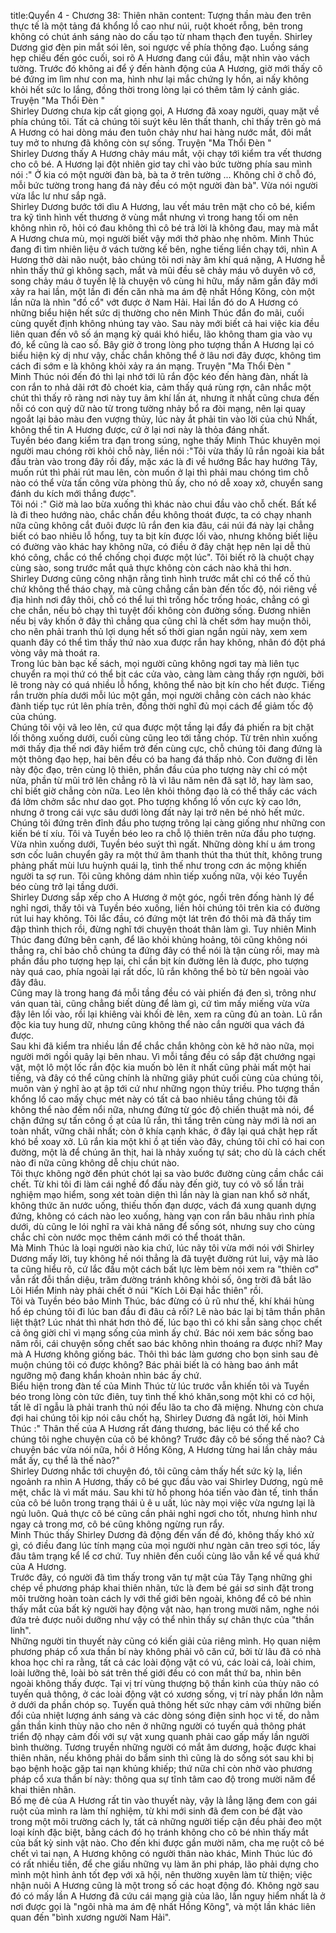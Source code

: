 title:Quyển 4 - Chương 38: Thiên nhãn
content:
Tượng thần màu đen trên thực tế là một tảng đá khổng lồ cao như núi, ruột khoét rỗng, bên trong không có chút ánh sáng nào do cấu tạo từ nham thạch đen tuyền. Shirley Dương giơ đèn pin mắt sói lên, soi ngược về phía thông đạo. Luồng sáng hẹp chiếu đến góc cuối, soi rõ A Hương đang cúi đầu, mặt nhìn vào vách tường. Trước đó không ai để ý đến hành động của A Hương, giờ mới thấy cô bé đứng im lìm như con ma, hình như lại mắc chứng ly hồn, ai nấy không khỏi hết sức lo lắng, đồng thời trong lòng lại có thêm tâm lý cảnh giác. Truyện "Ma Thổi Đèn " <br>Shirley Dương chưa kịp cất giọng gọi, A Hương đã xoay người, quay mặt về phía chúng tôi. Tất cả chúng tôi suýt kêu lên thất thanh, chỉ thấy trên gò má A Hương có hai dòng máu đen tuôn chảy như hai hàng nước mắt, đôi mắt tuy mở to nhưng đã không còn sự sống. Truyện "Ma Thổi Đèn " <br>Shirley Dương thấy A Hương chảy máu mắt, vội chạy tới kiểm tra vết thương cho cô bé. A Hương lại đột nhiên giơ tay chỉ vào bức tường phía sau mình nói :" Ở kia có một người đàn bà, bà ta ở trên tường ... Không chỉ ở chỗ đó, mỗi bức tường trong hang đá này đều có một người đàn bà". Vừa nói người vừa lắc lư như sắp ngã.<br>Shirley Dương bước tới dìu A Hương, lau vết máu trên mặt cho cô bé, kiểm tra kỹ tình hình vết thương ở vùng mắt nhưng vì trong hang tối om nên không nhìn rõ, hỏi có đau không thì cô bé trả lời là không đau, may mà mắt A Hương chưa mù, mọi người biết vậy mới thở phào nhẹ nhõm. Minh Thúc đang đi tìm nhiên liệu ở vách tường kế bên, nghe tiếng liền chạy tới, nhìn A Hương thở dài não nuột, bảo chúng tôi nơi này âm khí quá nặng, A Hương hễ nhìn thấy thứ gì không sạch, mắt và mũi đều sẽ chảy máu vô duyên vô cớ, song chảy máu ở tuyến lệ là chuyện vô cùng hi hữu, mấy năm gần đây mới xảy ra hai lần, một lần đi đến căn nhà ma ám đệ nhất Hồng Kông, còn một lần nữa là nhìn "đồ cổ" vớt được ở Nam Hải. Hai lần đó do A Hương có những biểu hiện hết sức dị thường cho nên Minh Thúc đắn đo mãi, cuối cùng quyết định không nhúng tay vào. Sau này mới biết cả hai việc kia đều liên quan đến vô số án mạng kỳ quái khó hiểu, lão không tham gia vào vụ đó, kể cũng là cao số. Bây giờ ở trong lòng pho tượng thần A Hương lại có biểu hiện kỳ dị như vậy, chắc chắn không thể ở lâu nơi đây được, không tìm cách đi sớm e là không khỏi xảy ra án mạng. Truyện "Ma Thổi Đèn " <br>Minh Thúc nói đến đó thì lại nhớ tới lũ rắn độc kéo đến hàng đàn, nhất là con rắn to nhả dãi rớt đỏ choét kia, cảm thấy quá rùng rợn, cân nhắc một chút thì thấy rõ ràng nơi này tuy âm khí lấn át, nhưng ít nhất cũng chưa đến nỗi có con quỷ dữ nào từ trong tường nhảy bổ ra đòi mạng, nên lại quay ngoắt lại bảo màu đen vượng thủy, lúc này ắt phải tin vào lời của chú Nhất, không thể tin A Hương được, cứ ở lại nơi này là thỏa đáng nhất.<br>Tuyền béo đang kiểm tra đạn trong súng, nghe thấy Minh Thúc khuyên mọi người mau chóng rời khỏi chỗ này, liền nói :"Tôi vừa thấy lũ rắn ngoài kia bắt đầu tràn vào trong đây rồi đấy, mặc xác là đi về hướng Bắc hay hướng Tây, muốn rút thì phải rút mau lên, còn muốn ở lại thì phải mau chóng tìm chỗ nào có thể vừa tấn công vừa phòng thủ ấy, cho nó dễ xoay xở, chuyển sang đánh du kích mới thắng được".<br>Tôi nói :" Giờ mà lao bừa xuống thì khác nào chui đầu vào chỗ chết. Bất kể là đi theo hướng nào, chắc chắn đều không thoát được, ta có chạy nhanh nữa cũng không cắt đuôi được lũ rắn đen kia đâu, cái núi đá này lại chẳng biết có bao nhiêu lỗ hổng, tuy ta bịt kín được lối vào, nhưng không biết liệu có đường vào khác hay không nữa, có điều ở đây chật hẹp nên lại dễ thủ khó công, chắc có thể chống chọi được một lúc". Tôi biết rõ là chuột chạy cùng sào, song trước mắt quả thực không còn cách nào khả thi hơn.<br>Shirley Dương cũng công nhận rằng tình hình trước mắt chỉ có thể cố thủ chứ không thể tháo chạy, mà cũng chẳng cần bàn đến tốc độ, nói riêng về địa hình nơi đây thôi, chỗ có thể lui thì trống hốc trống hoác, chẳng có gì che chắn, nếu bỏ chạy thì tuyệt đối không còn đường sống. Đương nhiên nếu bị vây khốn ở đây thì chẳng qua cũng chỉ là chết sớm hay muộn thôi, cho nên phải tranh thủ lợi dụng hết số thời gian ngắn ngủi này, xem xem quanh đây có thể tìm thấy thứ nào xua được rắn hay không, nhân đó đột phá vòng vây mà thoát ra.<br>Trong lúc bàn bạc kế sách, mọi người cũng không ngơi tay mà liên tục chuyển ra mọi thứ có thể bịt các cửa vào, càng làm càng thấy rợn người, bởi lẽ trong này có quá nhiều lỗ hổng, không thể nào bịt kín cho hết được. Tiếng rắn trườn phía dưới mỗi lúc một gần, mọi người chẳng còn cách nào khác đành tiếp tục rút lên phía trên, đồng thời nghĩ đủ mọi cách để giảm tốc độ của chúng.<br>Chúng tôi vội vã leo lên, cứ qua được một tầng lại đẩy đá phiến ra bịt chặt lối thông xuống dưới, cuối cùng cũng leo tới tầng chóp. Từ trên nhìn xuống mới thấy địa thế nơi đây hiểm trở đến cùng cực, chỗ chúng tôi đang đứng là một thông đạo hẹp, hai bên đều có ba hang đá thấp nhỏ. Con đường đi lên này độc đạo, trên cùng lộ thiên, phần đầu của pho tượng này chỉ có một nửa, phần từ mũi trở lên chẳng rõ là vì lâu năm nên đã sạt lở, hay làm sao, chỉ biết giờ chẳng còn nữa. Leo lên khỏi thông đạo là có thể thấy các vách đá lởm chởm sắc như dao gọt. Pho tượng khổng lồ vốn cực kỳ cao lớn, nhưng ở trong cái vực sâu dưới lòng đất này lại trở nên bé nhỏ hết mức. Chúng tôi đứng trên đỉnh đầu pho tượng trông lại càng giống như những con kiến bé tí xíu. Tôi và Tuyền béo leo ra chỗ lộ thiên trên nửa đầu pho tượng. Vừa nhìn xuống dưới, Tuyền béo suýt thì ngất. Những dòng khí u ám trong sơn cốc luân chuyển gây ra một thứ âm thanh thút tha thút thít, không trung phảng phất mùi lưu huỳnh quái lạ, tình thế như trong cơn ác mộng khiến người ta sợ run. Tôi cũng không dám nhìn tiếp xuống nữa, vội kéo Tuyền béo cùng trở lại tầng dưới.<br>Shirley Dương sắp xếp cho A Hương ở một góc, ngồi trên đống hành lý để nghỉ ngơi, thấy tôi và Tuyền béo xuống, liền hỏi chúng tôi trên kia có đường rút lui hay không. Tôi lắc đầu, có đứng một lát trên đó thôi mà đã thấy tim đập thình thịch rồi, đừng nghĩ tới chuyện thoát thân làm gì. Tuy nhiên Minh Thúc đang đứng bên cạnh, để lão khỏi khủng hoảng, tôi cũng không nói thẳng ra, chỉ bảo chỗ chúng ta đứng đây có thể nói là tận cùng rồi, may mà phần đầu pho tượng hẹp lại, chỉ cần bịt kín đường lên là được, pho tượng này quá cao, phía ngoài lại rất dốc, lũ rắn không thể bò từ bên ngoài vào đây đâu.<br>Cũng may là trong hang đá mỗi tầng đều có vài phiến đá đen sì, trông như ván quan tài, cũng chẳng biết dùng để làm gì, cứ tìm mấy miếng vừa vừa đậy lên lối vào, rồi lại khiêng vài khối đè lên, xem ra cũng đủ an toàn. Lũ rắn độc kia tuy hung dữ, nhưng cũng không thể nào cắn người qua vách đá được.<br>Sau khi đã kiểm tra nhiều lần để chắc chắn không còn kẽ hở nào nữa, mọi người mới ngồi quây lại bên nhau. Vì mỗi tầng đều có sắp đặt chướng ngại vật, một lô một lốc rắn độc kia muốn bò lên ít nhất cũng phải mất một hai tiếng, và đây có thể cũng chính là những giây phút cuối cùng của chúng tôi, muôn vàn ý nghĩ ào ạt ập tới cứ như những ngọn thủy triều. Pho tượng thần khổng lồ cao mấy chục mét này có tất cả bao nhiêu tầng chúng tôi đã không thể nào đếm nổi nữa, nhưng đứng từ góc độ chiến thuật mà nói, để chặn đứng sự tấn công ồ ạt của lũ rắn, thì tầng trên cùng này mới là nơi an toàn nhất, vững chãi nhất; còn ở khía cạnh khác, ở đây lại quá chật hẹp rất khó bề xoay xở. Lũ rắn kia một khi ồ ạt tiến vào đây, chúng tôi chỉ có hai con đường, một là để chúng ăn thịt, hai là nhảy xuống tự sát; cho dù là cách chết nào đi nữa cũng không dễ chịu chút nào.<br>Tôi thực không ngờ đến phút chót lại sa vào bước đường cùng cầm chắc cái chết. Từ khi tôi đi làm cái nghề đổ đấu này đến giờ, tuy có vô số lần trải nghiệm mạo hiểm, song xét toàn diện thì lần này là gian nan khổ sở nhất, không thức ăn nước uống, thiếu thốn đạn dược, vách đá xung quanh dựng đứng, không có cách nào leo xuống, hàng vạn con rắn bâu nhâu rình phía dưới, dù cũng le lói nghĩ ra vài khả năng để sống sót, nhưng suy cho cùng chắc chỉ còn nước mọc thêm cánh mới có thể thoát thân.<br>Mà Minh Thúc là loại người nào kia chứ, lúc nãy tôi vừa mới nói với Shirley Dương mấy lời, tuy không hề nói thẳng là đã tuyệt đường rút lui, vậy mà lão ta cũng hiểu rõ, cứ lắc đầu một cách bất lực lèm bèm nói xem ra "thiên cơ" vẫn rất đỗi thần diệu, trăm đường tránh không khỏi số, ông trời đã bắt lão Lôi Hiển Minh này phải chết ở núi "Kích Lôi Đại hắc thiên" rồi.<br>Tôi và Tuyền béo bảo Minh Thúc, bác đừng có ủ rũ như thế, khí khái hùng hổ ép chúng tôi đi lúc ban đầu đi đâu cả rồi? Lẽ nào bác lại bị tâm thần phân liệt thật? Lúc nhát thì nhát hơn thỏ đế, lúc bạo thì có khi sẵn sàng chọc chết cả ông giời chỉ vì mạng sống của mình ấy chứ. Bác nói xem bác sống bao năm rồi, cái chuyện sống chết sao bác không nhìn thoáng ra được nhỉ? May mà A Hương không giống bác. Thôi thì bác làm gương cho bọn sinh sau đẻ muộn chúng tôi có được không? Bác phải biết là có hàng bao ánh mắt ngưỡng mộ đang khẩn khoản nhìn bác ấy chứ.<br>Biểu hiện trong đàn tế của Minh Thúc từ lúc trước vẫn khiến tôi và Tuyền béo trong lòng còn tức điên, tuy tình thế khó khăn,song một khi có cơ hội, tất lẽ dĩ ngẫu là phải tranh thủ nói đểu lão ta cho đã miệng. Nhưng còn chưa đợi hai chúng tôi kịp nói câu chốt hạ, Shirley Dương đã ngắt lời, hỏi Minh Thúc :" Thân thế của A Hương rất đáng thương, bác liệu có thể kể cho chúng tôi nghe chuyện của cô bé không? Trước đây cô bé sống thế nào? Cả chuyện bác vừa nói nữa, hồi ở Hồng Kông, A Hương từng hai lần chảy máu mắt ấy, cụ thể là thế nào?"<br>Shirley Dương nhắc tới chuyện đó, tôi cũng cảm thấy hết sức kỳ lạ, liền ngoảnh ra nhìn A Hương, thấy cô bé gục đầu vào vai Shirley Dương, ngủ mê mệt, chắc là vì mất máu. Sau khi từ hồ phong hóa tiến vào đàn tế, tinh thần của cô bé luôn trong trạng thái ủ ê u uất, lúc này mọi việc vừa ngưng lại là ngủ luôn. Quả thực cô bé cũng cần phải nghỉ ngơi cho tốt, nhưng hình như ngay cả trong mơ, cô bé cũng không ngừng run rẩy.<br>Minh Thúc thấy Shirley Dương đả động đến vấn đề đó, không thấy khó xử gì, có điều đang lúc tính mạng của mọi người như ngàn cân treo sợi tóc, lấy đâu tâm trạng kể lể cơ chứ. Tuy nhiên đến cuối cùng lão vẫn kể về quá khứ của A Hương.<br>Trước đây, có người đã tìm thấy trong văn tự mật của Tây Tạng những ghi chép về phương pháp khai thiên nhãn, tức là đem bé gái sơ sinh đặt trong môi trường hoàn toàn cách ly với thế giới bên ngoài, không để cô bé nhìn thấy mắt của bất kỳ người hay động vật nào, hạn trong mười năm, nghe nói đứa trẻ được nuôi dưỡng như vậy có thể nhìn thấy sự chân thực của "thần linh".<br>Những người tin thuyết này cũng có kiến giải của riêng mình. Họ quan niệm phương pháp cổ xưa thần bí này không phải vô căn cứ, bởi từ lâu đã có nhà khoa học chỉ ra rằng, tất cả các loài động vật có vú, các loài cá, loài chim, loài lưỡng thê, loài bò sát trên thế giới đều có con mắt thứ ba, nhìn bên ngoài không thấy được. Tại vị trí vùng thượng bộ thần kinh của thùy não có tuyến quả thông, ở các loài động vật có xương sống, vị trí này phần lớn nằm ở dưới da phần chóp sọ. Tuyến quả thông hết sức nhạy cảm với những biến đổi của nhiệt lượng ánh sáng và các dòng sóng điện sinh học vi tế, do nằm gần thần kinh thùy não cho nên ở những người có tuyến quả thông phát triển độ nhạy cảm đối với sự vật xung quanh phải cao gấp mấy lần người bình thường. Tương truyền những người có mắt âm dương, hoặc được khai thiên nhãn, nếu không phải do bẩm sinh thì cũng là do sống sót sau khi bị bạo bệnh hoặc gặp tai nạn khủng khiếp; thứ nữa chỉ còn nhờ vào phương pháp cổ xưa thần bí này: thông qua sự tĩnh tâm cao độ trong mười năm để khai thiên nhãn.<br>Bố mẹ đẻ của A Hương rất tin vào thuyết này, vậy là lẳng lặng đem con gái ruột của mình ra làm thí nghiệm, từ khi mới sinh đã đem con bé đặt vào trong một môi trường cách ly, tất cả những người tiếp cận đều phải đeo một loại kính đặc biệt, bằng cách đó họ tránh không cho cô bé nhìn thấy mắt của bất kỳ sinh vật nào. Cho đến khi được gần mười năm, cha mẹ ruột cô bé chết vì tai nạn, A Hương không có người thân nào khác, Minh Thúc lúc đó có rất nhiều tiền, để che giấu những vụ làm ăn phi pháp, lão phải dựng cho mình một hình ảnh tốt đẹp với xã hội, nên thường xuyên làm từ thiện; việc nhận nuôi A Hương cũng là một trong số các hoạt động đó. Không ngờ sau đó có mấy lần A Hương đã cứu cái mạng già của lão, lần nguy hiểm nhất là ở nơi được gọi là "ngôi nhà ma ám đệ nhất Hồng Kông", và một lần khác liên quan đến "bình xương người Nam Hải".